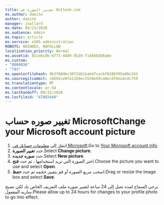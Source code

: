 ```yaml
---
title: تغيير الصورة في Outlook.com
ms.author: daeite
author: daeite
manager: joallard
ms.date: 04/21/2020
ms.audience: Admin
ms.topic: article
ms.service: o365-administration
ROBOTS: NOINDEX, NOFOLLOW
localization_priority: Normal
ms.assetid: 81ce6c8b-6f73-4489-9539-f14680168a8e
ms.custom:
- "8000036"
- "793"
ms.openlocfilehash: 9b3f884bc30f2d61bab47cacbf0188f05e00c343
ms.sourcegitcommit: c6692ce0fa1358ec3529e59ca0ecdfdea4cdc759
ms.translationtype: MT
ms.contentlocale: ar-SA
ms.lasthandoff: 09/15/2020
ms.locfileid: "47802440"
---
```

# <a name="change-your-microsoft-account-picture"></a><span data-ttu-id="82c69-102">تغيير صوره حساب Microsoft</span><span class="sxs-lookup"><span data-stu-id="82c69-102">Change your Microsoft account picture</span></span>

1. <span data-ttu-id="82c69-103">انتقل إلى [معلومات حسابك في Microsoft](https://go.microsoft.com/fwlink/p/?linkid=860841).</span><span class="sxs-lookup"><span data-stu-id="82c69-103">Go to [Your Microsoft account info](https://go.microsoft.com/fwlink/p/?linkid=860841).</span></span>
2. <span data-ttu-id="82c69-104">حدد **تغيير الصورة**.</span><span class="sxs-lookup"><span data-stu-id="82c69-104">Select **Change picture**.</span></span>
3. <span data-ttu-id="82c69-105">حدد **صوره جديده**.</span><span class="sxs-lookup"><span data-stu-id="82c69-105">Select **New picture**.</span></span>
4. <span data-ttu-id="82c69-106">اختر الصورة التي تريد استخدامها ، ثم حدد **فتح**.</span><span class="sxs-lookup"><span data-stu-id="82c69-106">Choose the picture you want to use and select **Open**.</span></span>
5. <span data-ttu-id="82c69-107">اسحب مربع الصورة أو قم بتغيير حجمه ثم حدد **حفظ**.</span><span class="sxs-lookup"><span data-stu-id="82c69-107">Drag or resize the image box and select **Save**.</span></span>

<span data-ttu-id="82c69-108">يرجى السماح لمده تصل إلى 24 ساعة لتغيير صوره ملف التعريف الخاص بك لكي تصبح ساريه المفعول.</span><span class="sxs-lookup"><span data-stu-id="82c69-108">Please allow up to 24 hours for changes to your profile photo to go into effect.</span></span>